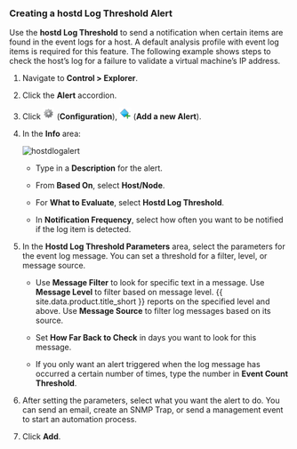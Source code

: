 ### Creating a hostd Log Threshold Alert

Use the **hostd Log Threshold** to send a notification when certain
items are found in the event logs for a host. A default analysis profile
with event log items is required for this feature. The following example
shows steps to check the host’s log for a failure to validate a virtual
machine’s IP address.

1.  Navigate to **Control > Explorer**.

2.  Click the **Alert** accordion.

3.  Click ![1847](../images/1847.png) (**Configuration**),
    ![1862](../images/1862.png) (**Add a new Alert**).

4.  In the **Info** area:

    ![hostdlogalert](../images/hostdlogalert.png)

      - Type in a **Description** for the alert.

      - From **Based On**, select **Host/Node**.

      - For **What to Evaluate**, select **Hostd Log Threshold**.

      - In **Notification Frequency**, select how often you want to be
        notified if the log item is detected.

5.  In the **Hostd Log Threshold Parameters** area, select the
    parameters for the event log message. You can set a threshold for a
    filter, level, or message source.

      - Use **Message Filter** to look for specific text in a message.
        Use **Message Level** to filter based on message level.
        {{ site.data.product.title_short }} reports on the specified level and above. Use
        **Message Source** to filter log messages based on its source.

      - Set **How Far Back to Check** in days you want to look for this
        message.

      - If you only want an alert triggered when the log message has
        occurred a certain number of times, type the number in **Event
        Count Threshold**.

6.  After setting the parameters, select what you want the alert to do.
    You can send an email, create an SNMP Trap, or send a management
    event to start an automation process.

7.  Click **Add**.
